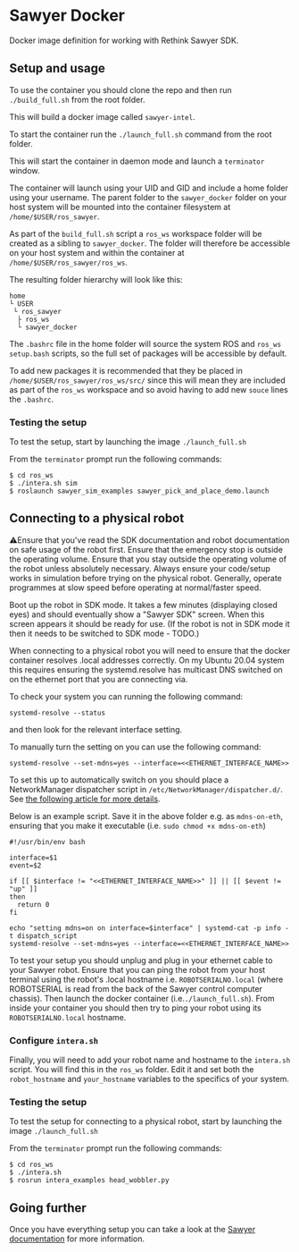 # Sawyer Docker
Docker image definition for working with Rethink Sawyer SDK.

## Setup and usage
To use the container you should clone the repo and then run
`./build_full.sh`
from the root folder.

This will build a docker image called `sawyer-intel`.

To start the container run the
`./launch_full.sh`
command from the root folder.

This will start the container in daemon mode and launch a `terminator` window.

The container will launch using your UID and GID and include a home folder using your username. The parent folder to the `sawyer_docker` folder on your host system will be mounted into the container filesystem at `/home/$USER/ros_sawyer`. 

As part of the `build_full.sh` script a `ros_ws` workspace folder will be created as a sibling to `sawyer_docker`. The folder will therefore be accessible on your host system and within the container at `/home/$USER/ros_sawyer/ros_ws`.

The resulting folder hierarchy will look like this: 

```
home 
└ USER  
 └ ros_sawyer  
  ├ ros_ws 
  └ sawyer_docker
 ``` 

The `.bashrc` file in the home folder will source the system ROS and `ros_ws` `setup.bash` scripts, so the full set of packages will be accessible by default.

To add new packages it is recommended that they be placed in `/home/$USER/ros_sawyer/ros_ws/src/` since this will mean they are included as part of the `ros_ws` workspace and so avoid having to add new `souce` lines the `.bashrc`.

### Testing the setup
To test the setup, start by launching the image
```./launch_full.sh```

From the `terminator` prompt run the following commands:
```
$ cd ros_ws
$ ./intera.sh sim
$ roslaunch sawyer_sim_examples sawyer_pick_and_place_demo.launch
```
## Connecting to a physical robot

⚠️Ensure that you've read the SDK documentation and robot documentation on safe usage of the robot first. Ensure that the emergency stop is outside the operating volume. Ensure that you stay outside the operating volume of the robot unless absolutely necessary. Always ensure your code/setup works in simulation before trying on the physical robot. Generally, operate programmes at slow speed before operating at normal/faster speed.

Boot up the robot in SDK mode. It takes a few minutes (displaying closed eyes) and should eventually show a "Sawyer SDK" screen. When this screen appears it should be ready for use. (If the robot is not in SDK mode it then it needs to be switched to SDK mode - TODO.)

When connecting to a physical robot you will need to ensure that the docker container resolves .local addresses correctly. On my Ubuntu 20.04 system this requires ensuring the systemd.resolve has multicast DNS switched on on the ethernet port that you are connecting via.

To check your system you can running the following command:
```
systemd-resolve --status
```
and then look for the relevant interface setting.

To manually turn the setting on you can use the following command:
```
systemd-resolve --set-mdns=yes --interface=<<ETHERNET_INTERFACE_NAME>>
```

To set this up to automatically switch on you should place a NetworkManager dispatcher script in `/etc/NetworkManager/dispatcher.d/`. See [the following article for more details](https://askubuntu.com/questions/1111652/network-manager-script-when-interface-up).

Below is an example script. Save it in the above folder e.g. as `mdns-on-eth`, ensuring that you make it executable (i.e. `sudo chmod +x mdns-on-eth`)
```
#!/usr/bin/env bash

interface=$1
event=$2

if [[ $interface != "<<ETHERNET_INTERFACE_NAME>>" ]] || [[ $event != "up" ]]
then
  return 0
fi

echo "setting mdns=on on interface=$interface" | systemd-cat -p info -t dispatch_script
systemd-resolve --set-mdns=yes --interface=<<ETHERNET_INTERFACE_NAME>>
```

To test your setup you should unplug and plug in your ethernet cable to your Sawyer robot. Ensure that you can ping the robot from your host terminal using the robot's .local hostname i.e. `ROBOTSERIALNO.local` (where ROBOTSERIAL is read from the back of the Sawyer control computer chassis). Then launch the docker container (i.e.`./launch_full.sh`). From inside your container you should then try to ping your robot using its `ROBOTSERIALNO.local` hostname.

### Configure `intera.sh`
Finally, you will need to add your robot name and hostname to the `intera.sh` script. You will find this in the `ros_ws` folder. Edit it and set both the `robot_hostname` and `your_hostname` variables to the specifics of your system. 

### Testing the setup
To test the setup for connecting to a physical robot, start by launching the image
```./launch_full.sh```

From the `terminator` prompt run the following commands:
```
$ cd ros_ws
$ ./intera.sh 
$ rosrun intera_examples head_wobbler.py
``` 
## Going further
Once you have everything setup you can take a look at the [Sawyer documentation](https://support.rethinkrobotics.com/support/solutions) for more information.


